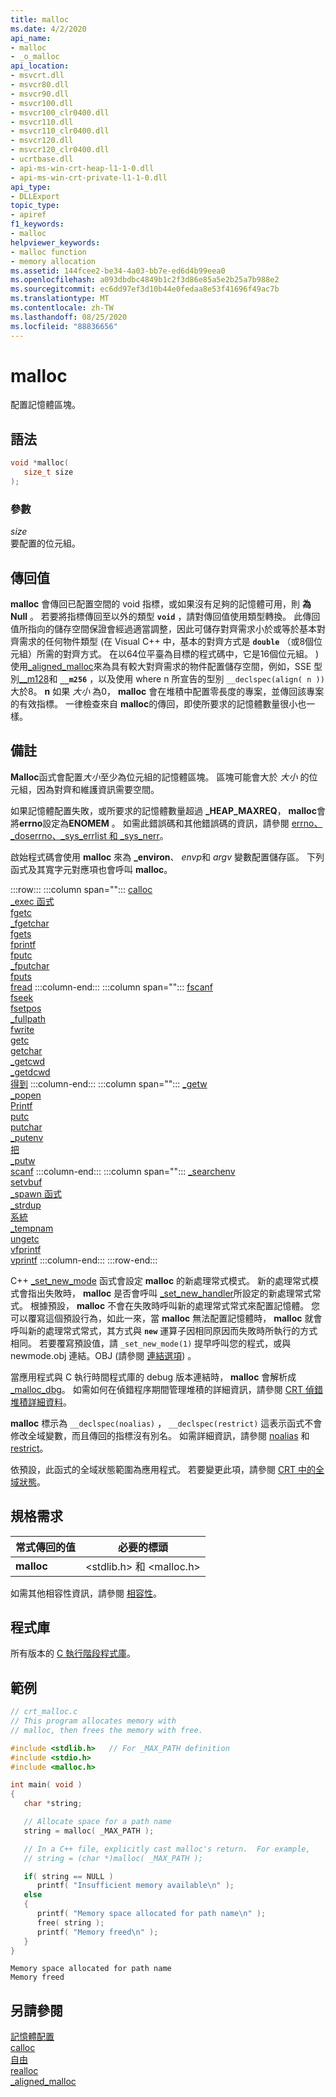 ```yaml
---
title: malloc
ms.date: 4/2/2020
api_name:
- malloc
- _o_malloc
api_location:
- msvcrt.dll
- msvcr80.dll
- msvcr90.dll
- msvcr100.dll
- msvcr100_clr0400.dll
- msvcr110.dll
- msvcr110_clr0400.dll
- msvcr120.dll
- msvcr120_clr0400.dll
- ucrtbase.dll
- api-ms-win-crt-heap-l1-1-0.dll
- api-ms-win-crt-private-l1-1-0.dll
api_type:
- DLLExport
topic_type:
- apiref
f1_keywords:
- malloc
helpviewer_keywords:
- malloc function
- memory allocation
ms.assetid: 144fcee2-be34-4a03-bb7e-ed6d4b99eea0
ms.openlocfilehash: a093dbdbc4849b1c2f3d86e85a5e2b25a7b988e2
ms.sourcegitcommit: ec6dd97ef3d10b44e0fedaa8e53f41696f49ac7b
ms.translationtype: MT
ms.contentlocale: zh-TW
ms.lasthandoff: 08/25/2020
ms.locfileid: "88836656"
---
```

# <a name="malloc"></a>malloc

配置記憶體區塊。

## <a name="syntax"></a>語法

```C
void *malloc(
   size_t size
);
```

### <a name="parameters"></a>參數

*size*<br/>
要配置的位元組。

## <a name="return-value"></a>傳回值

**malloc** 會傳回已配置空間的 void 指標，或如果沒有足夠的記憶體可用，則 **為 Null** 。 若要將指標傳回至以外的類型 **`void`** ，請對傳回值使用類型轉換。 此傳回值所指向的儲存空間保證會經過適當調整，因此可儲存對齊需求小於或等於基本對齊需求的任何物件類型  (在 Visual C++ 中，基本的對齊方式是 **`double`** （或8個位元組）所需的對齊方式。 在以64位平臺為目標的程式碼中，它是16個位元組。 ) 使用[_aligned_malloc](aligned-malloc.md)來為具有較大對齊需求的物件配置儲存空間，例如，SSE 型別[__m128](../../cpp/m128.md)和 **`__m256`** ，以及使用 where n 所宣告的型別 `__declspec(align( n ))` 大於8。 **n** 如果 *大小* 為0， **malloc** 會在堆積中配置零長度的專案，並傳回該專案的有效指標。 一律檢查來自 **malloc**的傳回，即使所要求的記憶體數量很小也一樣。

## <a name="remarks"></a>備註

**Malloc**函式會配置*大小*至少為位元組的記憶體區塊。 區塊可能會大於 *大小* 的位元組，因為對齊和維護資訊需要空間。

如果記憶體配置失敗，或所要求的記憶體數量超過 **_HEAP_MAXREQ**， **malloc**會將**errno**設定為**ENOMEM** 。 如需此錯誤碼和其他錯誤碼的資訊，請參閱 [errno、_doserrno、_sys_errlist 和 _sys_nerr](../../c-runtime-library/errno-doserrno-sys-errlist-and-sys-nerr.md)。

啟始程式碼會使用 **malloc** 來為 **_environ**、 *envp*和 *argv* 變數配置儲存區。 下列函式及其寬字元對應項也會呼叫 **malloc**。

:::row:::
   :::column span="":::
      [calloc](calloc.md)\
      [_exec 函式](../../c-runtime-library/exec-wexec-functions.md)\
      [fgetc](fgetc-fgetwc.md)\
      [_fgetchar](fgetc-fgetwc.md)\
      [fgets](fgets-fgetws.md)\
      [fprintf](fprintf-fprintf-l-fwprintf-fwprintf-l.md)\
      [fputc](fputc-fputwc.md)\
      [_fputchar](fputc-fputwc.md)\
      [fputs](fputs-fputws.md)\
      [fread](fread.md)
   :::column-end:::
   :::column span="":::
      [fscanf](fscanf-fscanf-l-fwscanf-fwscanf-l.md)\
      [fseek](fseek-fseeki64.md)\
      [fsetpos](fsetpos.md)\
      [_fullpath](fullpath-wfullpath.md)\
      [fwrite](fwrite.md)\
      [getc](getc-getwc.md)\
      [getchar](getc-getwc.md)\
      [_getcwd](getcwd-wgetcwd.md)\
      [_getdcwd](getcwd-wgetcwd.md)\
      [得到](../../c-runtime-library/gets-getws.md)
   :::column-end:::
   :::column span="":::
      [_getw](getw.md)\
      [_popen](popen-wpopen.md)\
      [Printf](printf-printf-l-wprintf-wprintf-l.md)\
      [putc](putc-putwc.md)\
      [putchar](putc-putwc.md)\
      [_putenv](putenv-wputenv.md)\
      [把](puts-putws.md)\
      [_putw](putw.md)\
      [scanf](scanf-scanf-l-wscanf-wscanf-l.md)
   :::column-end:::
   :::column span="":::
      [_searchenv](searchenv-wsearchenv.md)\
      [setvbuf](setvbuf.md)\
      [_spawn 函式](../../c-runtime-library/spawn-wspawn-functions.md)\
      [_strdup](strdup-wcsdup-mbsdup.md)\
      [系統](system-wsystem.md)\
      [_tempnam](tempnam-wtempnam-tmpnam-wtmpnam.md)\
      [ungetc](ungetc-ungetwc.md)\
      [vfprintf](vfprintf-vfprintf-l-vfwprintf-vfwprintf-l.md)\
      [vprintf](vprintf-vprintf-l-vwprintf-vwprintf-l.md)
   :::column-end:::
:::row-end:::

C++ [_set_new_mode](set-new-mode.md) 函式會設定 **malloc** 的新處理常式模式。 新的處理常式模式會指出失敗時， **malloc** 是否會呼叫 [_set_new_handler](set-new-handler.md)所設定的新處理常式常式。 根據預設， **malloc** 不會在失敗時呼叫新的處理常式常式來配置記憶體。 您可以覆寫這個預設行為，如此一來，當 **malloc** 無法配置記憶體時， **malloc** 就會呼叫新的處理常式常式，其方式與 **`new`** 運算子因相同原因而失敗時所執行的方式相同。 若要覆寫預設值，請 `_set_new_mode(1)` 提早呼叫您的程式，或與 newmode.obj 連結。OBJ (請參閱 [連結選項](../../c-runtime-library/link-options.md)) 。

當應用程式與 C 執行時間程式庫的 debug 版本連結時， **malloc** 會解析成 [_malloc_dbg](malloc-dbg.md)。 如需如何在偵錯程序期間管理堆積的詳細資訊，請參閱 [CRT 偵錯堆積詳細資料](/visualstudio/debugger/crt-debug-heap-details)。

**malloc** 標示為 `__declspec(noalias)` ， `__declspec(restrict)` 這表示函式不會修改全域變數，而且傳回的指標沒有別名。 如需詳細資訊，請參閱 [noalias](../../cpp/noalias.md) 和 [restrict](../../cpp/restrict.md)。

依預設，此函式的全域狀態範圍為應用程式。 若要變更此項，請參閱 [CRT 中的全域狀態](../global-state.md)。

## <a name="requirements"></a>規格需求

|常式傳回的值|必要的標頭|
|-------------|---------------------|
|**malloc**|\<stdlib.h> 和 \<malloc.h>|

如需其他相容性資訊，請參閱 [相容性](../../c-runtime-library/compatibility.md)。

## <a name="libraries"></a>程式庫

所有版本的 [C 執行階段程式庫](../../c-runtime-library/crt-library-features.md)。

## <a name="example"></a>範例

```C
// crt_malloc.c
// This program allocates memory with
// malloc, then frees the memory with free.

#include <stdlib.h>   // For _MAX_PATH definition
#include <stdio.h>
#include <malloc.h>

int main( void )
{
   char *string;

   // Allocate space for a path name
   string = malloc( _MAX_PATH );

   // In a C++ file, explicitly cast malloc's return.  For example,
   // string = (char *)malloc( _MAX_PATH );

   if( string == NULL )
      printf( "Insufficient memory available\n" );
   else
   {
      printf( "Memory space allocated for path name\n" );
      free( string );
      printf( "Memory freed\n" );
   }
}
```

```Output
Memory space allocated for path name
Memory freed
```

## <a name="see-also"></a>另請參閱

[記憶體配置](../../c-runtime-library/memory-allocation.md)<br/>
[calloc](calloc.md)<br/>
[自由](free.md)<br/>
[realloc](realloc.md)<br/>
[_aligned_malloc](aligned-malloc.md)<br/>
